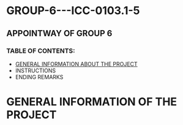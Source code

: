 # GROUP-6---ICC-0103.1-5
## APPOINTWAY OF GROUP 6

### TABLE OF CONTENTS:
* [GENERAL INFORMATION ABOUT THE PROJECT](#GENERAL-INFORMATION-OF-THE-PROJECT)
* INSTRUCTIONS
* ENDING REMARKS

# GENERAL INFORMATION OF THE PROJECT
